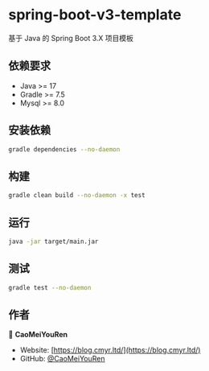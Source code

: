 # spring-boot-v3-template

基于 Java 的 Spring Boot 3.X 项目模板

## 依赖要求

- Java >= 17
- Gradle >= 7.5
- Mysql >= 8.0

## 安装依赖

```sh
gradle dependencies --no-daemon
```

## 构建

```sh
gradle clean build --no-daemon -x test
```

## 运行

```sh
java -jar target/main.jar
```

## 测试

```sh
gradle test --no-daemon
```

## 作者


👤 **CaoMeiYouRen**

* Website: [https://blog.cmyr.ltd/](https://blog.cmyr.ltd/)
* GitHub: [@CaoMeiYouRen](https://github.com/CaoMeiYouRen)
